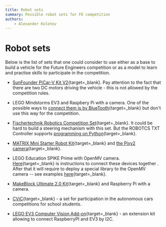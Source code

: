 ```yaml
---
title: Robot sets
summary: Possible robot sets for FE competition
authors:
    - Alexander Kolotov
---
```

# Robot sets

Below is the list of sets that one could consider to use either as a base to build a vehicle for the Future Engineers competition or as a model to learn and practise skills to participate in the competition.

  * [SunFounder PiCar-V Kit V2](https://www.sunfounder.com/picar-v.html){target=_blank}. Pay attention to the fact that there are two DC motors driving the vehicle - this is not allowed by the competition rules.

  * LEGO Mindstorms EV3 and Raspbery Pi with a camera. One of the possible ways to [connect them is by BlueTooth](http://www.abrowndesign.com/2018/10/25/sending-bluetooth-messages-from-raspberry-pi-to-lego-ev3-stock-firmware/){target=_blank} but don't use this way for the competition.

  * [Fischertechnik Robotics Competition Set](https://www.fischertechnik.de/en/products/teaching/stem-robotics/519143-robotics-competition-set){target=_blank}. It could be hard to build a steering mechanism with this set. But the ROBOTCS TXT Controller supports [programming on Python](https://cfw.ftcommunity.de/ftcommunity-TXT/en/programming/python/tutorial-2.html){target=_blank}.

  * [MATRIX Mini Starter Robot Kit](https://matrixrobotics.com/product/matrix-mini-starter-robot-kit/){target=_blank} and [the Pixy2 camera](https://pixycam.com/pixy2/){target=_blank}.

  * LEGO Education SPIKE Prime with OpenMV camera. [Here](https://www.instructables.com/Backpack-1-OpenMV-Camera/){target=_blank} is instructions to connect these devices together . After that it will require to deploy a special library to the OpenMV camera -- see examples [here](https://github.com/ceeoinnovations/SPIKEPrimeBackpacks/tree/master/examples){target=_blank}.

  * [MakeBlock Ultimate 2.0 Kit](https://education.makeblock.com/ultimate-2/){target=_blank} and Raspberry Pi with a camera.

  * [CViC](http://makely.tech/cvic){target=_blank} - a set for participation in the autonomous cars competitions for school students.

  * [LEGO EV3 Computer Vision Add-on](http://ev3cv.robitware.ru/){target=_blank} - an extension kit allowing to connect RaspberryPI and EV3 by I2C.
